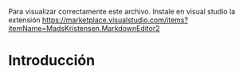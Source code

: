 ﻿






Para visualizar correctamente este archivo. 
Instale en visual studio la extensión https://marketplace.visualstudio.com/items?itemName=MadsKristensen.MarkdownEditor2


# Introducción

